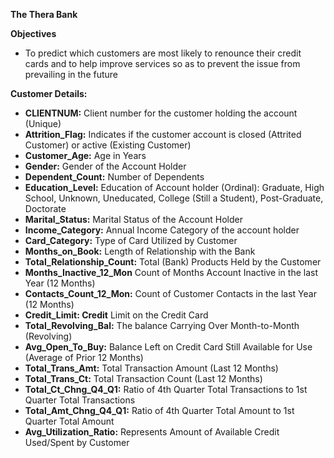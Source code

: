 **The Thera Bank**

**Objectives**
- To predict which customers are most likely to renounce their credit cards and to help improve services so as to prevent the issue from prevailing in the future

**Customer Details:**

- **CLIENTNUM:** Client number for the customer holding the account (Unique)
- **Attrition_Flag:** Indicates if the customer account is closed (Attrited Customer) or active (Existing Customer)
- **Customer_Age:** Age in Years
- **Gender:** Gender of the Account Holder
- **Dependent_Count:** Number of Dependents
- **Education_Level:** Education of Account holder (Ordinal): Graduate, High School, Unknown, Uneducated, College (Still a Student), Post-Graduate, Doctorate
- **Marital_Status:** Marital Status of the Account Holder
- **Income_Category:** Annual Income Category of the account holder
- **Card_Category:** Type of Card Utilized by Customer
- **Months_on_Book:** Length of Relationship with the Bank
- **Total_Relationship_Count:** Total (Bank) Products Held by the Customer
- **Months_Inactive_12_Mon** Count of Months Account Inactive in the last Year (12 Months)
- **Contacts_Count_12_Mon:** Count of Customer Contacts in the last Year (12 Months)
- **Credit_Limit: Credit** Limit on the Credit Card
- **Total_Revolving_Bal:** The balance Carrying Over Month-to-Month (Revolving)
- **Avg_Open_To_Buy:** Balance Left on Credit Card Still Available for Use (Average of Prior 12 Months)
- **Total_Trans_Amt:** Total Transaction Amount (Last 12 Months)
- **Total_Trans_Ct:** Total Transaction Count (Last 12 Months)
- **Total_Ct_Chng_Q4_Q1:** Ratio of 4th Quarter Total Transactions to 1st Quarter Total Transactions
- **Total_Amt_Chng_Q4_Q1:** Ratio of 4th Quarter Total Amount to 1st Quarter Total Amount
- **Avg_Utilization_Ratio:** Represents Amount of Available Credit Used/Spent by Customer
